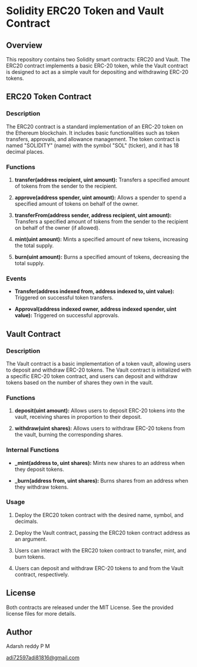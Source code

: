 # Solidity ERC20 Token and Vault Contract 

## Overview

This repository contains two Solidity smart contracts: ERC20 and Vault. The ERC20 contract implements a basic ERC-20 token, while the Vault contract is designed to act as a simple vault for depositing and withdrawing ERC-20 tokens.

## ERC20 Token Contract

### Description

The ERC20 contract is a standard implementation of an ERC-20 token on the Ethereum blockchain. It includes basic functionalities such as token transfers, approvals, and allowance management. The token contract is named "SOLIDITY" (name) with the symbol "SOL" (ticker), and it has 18 decimal places.

### Functions

1. **transfer(address recipient, uint amount):** Transfers a specified amount of tokens from the sender to the recipient.

2. **approve(address spender, uint amount):** Allows a spender to spend a specified amount of tokens on behalf of the owner.

3. **transferFrom(address sender, address recipient, uint amount):** Transfers a specified amount of tokens from the sender to the recipient on behalf of the owner (if allowed).

4. **mint(uint amount):** Mints a specified amount of new tokens, increasing the total supply.

5. **burn(uint amount):** Burns a specified amount of tokens, decreasing the total supply.

### Events

- **Transfer(address indexed from, address indexed to, uint value):** Triggered on successful token transfers.

- **Approval(address indexed owner, address indexed spender, uint value):** Triggered on successful approvals.

## Vault Contract

### Description

The Vault contract is a basic implementation of a token vault, allowing users to deposit and withdraw ERC-20 tokens. The Vault contract is initialized with a specific ERC-20 token contract, and users can deposit and withdraw tokens based on the number of shares they own in the vault.

### Functions

1. **deposit(uint amount):** Allows users to deposit ERC-20 tokens into the vault, receiving shares in proportion to their deposit.

2. **withdraw(uint shares):** Allows users to withdraw ERC-20 tokens from the vault, burning the corresponding shares.

### Internal Functions

- **_mint(address to, uint shares):** Mints new shares to an address when they deposit tokens.

- **_burn(address from, uint shares):** Burns shares from an address when they withdraw tokens.

### Usage

1. Deploy the ERC20 token contract with the desired name, symbol, and decimals.

2. Deploy the Vault contract, passing the ERC20 token contract address as an argument.

3. Users can interact with the ERC20 token contract to transfer, mint, and burn tokens.

4. Users can deposit and withdraw ERC-20 tokens to and from the Vault contract, respectively.

## License

Both contracts are released under the MIT License. See the provided license files for more details.

## Author

Adarsh reddy P M

adi72597adi81816@gmail.com

